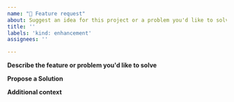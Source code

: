 ```yaml
---
name: "💬 Feature request"
about: Suggest an idea for this project or a problem you'd like to solve
title: ''
labels: 'kind: enhancement'
assignees: ''

---
```


**Describe the feature or problem you'd like to solve**
<!-- A clear and concise description of what the feature or problem is. Ex. I'm always frustrated when [...] so having [...] -->

**Propose a Solution**
<!-- A clear and concise description of what you want to happen and alternatives you have considered. -->

**Additional context**
<!-- Add any other context or screenshots about the feature request here. -->
